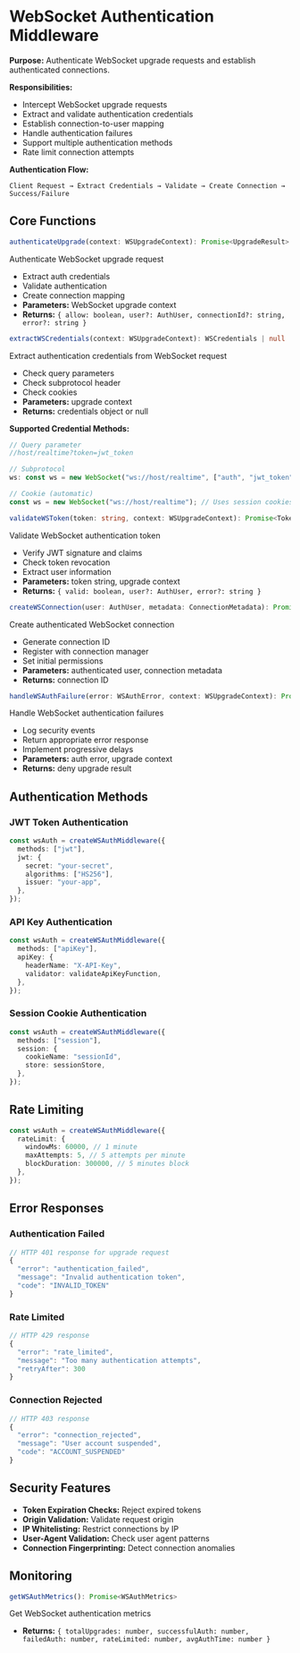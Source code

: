 # WebSocket Authentication Middleware

**Purpose:** Authenticate WebSocket upgrade requests and establish authenticated connections.

**Responsibilities:**

- Intercept WebSocket upgrade requests
- Extract and validate authentication credentials
- Establish connection-to-user mapping
- Handle authentication failures
- Support multiple authentication methods
- Rate limit connection attempts

**Authentication Flow:**

```
Client Request → Extract Credentials → Validate → Create Connection → Success/Failure
```

## Core Functions

```typescript
authenticateUpgrade(context: WSUpgradeContext): Promise<UpgradeResult>
```

Authenticate WebSocket upgrade request

- Extract auth credentials
- Validate authentication
- Create connection mapping
- **Parameters:** WebSocket upgrade context
- **Returns:** `{ allow: boolean, user?: AuthUser, connectionId?: string, error?: string }`

```typescript
extractWSCredentials(context: WSUpgradeContext): WSCredentials | null
```

Extract authentication credentials from WebSocket request

- Check query parameters
- Check subprotocol header
- Check cookies
- **Parameters:** upgrade context
- **Returns:** credentials object or null

**Supported Credential Methods:**

```typescript
// Query parameter
//host/realtime?token=jwt_token

// Subprotocol
ws: const ws = new WebSocket("ws://host/realtime", ["auth", "jwt_token"]);

// Cookie (automatic)
const ws = new WebSocket("ws://host/realtime"); // Uses session cookies
```

```typescript
validateWSToken(token: string, context: WSUpgradeContext): Promise<TokenValidation>
```

Validate WebSocket authentication token

- Verify JWT signature and claims
- Check token revocation
- Extract user information
- **Parameters:** token string, upgrade context
- **Returns:** `{ valid: boolean, user?: AuthUser, error?: string }`

```typescript
createWSConnection(user: AuthUser, metadata: ConnectionMetadata): Promise<string>
```

Create authenticated WebSocket connection

- Generate connection ID
- Register with connection manager
- Set initial permissions
- **Parameters:** authenticated user, connection metadata
- **Returns:** connection ID

```typescript
handleWSAuthFailure(error: WSAuthError, context: WSUpgradeContext): Promise<UpgradeResult>
```

Handle WebSocket authentication failures

- Log security events
- Return appropriate error response
- Implement progressive delays
- **Parameters:** auth error, upgrade context
- **Returns:** deny upgrade result

## Authentication Methods

### JWT Token Authentication

```typescript
const wsAuth = createWSAuthMiddleware({
  methods: ["jwt"],
  jwt: {
    secret: "your-secret",
    algorithms: ["HS256"],
    issuer: "your-app",
  },
});
```

### API Key Authentication

```typescript
const wsAuth = createWSAuthMiddleware({
  methods: ["apiKey"],
  apiKey: {
    headerName: "X-API-Key",
    validator: validateApiKeyFunction,
  },
});
```

### Session Cookie Authentication

```typescript
const wsAuth = createWSAuthMiddleware({
  methods: ["session"],
  session: {
    cookieName: "sessionId",
    store: sessionStore,
  },
});
```

## Rate Limiting

```typescript
const wsAuth = createWSAuthMiddleware({
  rateLimit: {
    windowMs: 60000, // 1 minute
    maxAttempts: 5, // 5 attempts per minute
    blockDuration: 300000, // 5 minutes block
  },
});
```

## Error Responses

### Authentication Failed

```typescript
// HTTP 401 response for upgrade request
{
  "error": "authentication_failed",
  "message": "Invalid authentication token",
  "code": "INVALID_TOKEN"
}
```

### Rate Limited

```typescript
// HTTP 429 response
{
  "error": "rate_limited",
  "message": "Too many authentication attempts",
  "retryAfter": 300
}
```

### Connection Rejected

```typescript
// HTTP 403 response
{
  "error": "connection_rejected",
  "message": "User account suspended",
  "code": "ACCOUNT_SUSPENDED"
}
```

## Security Features

- **Token Expiration Checks:** Reject expired tokens
- **Origin Validation:** Validate request origin
- **IP Whitelisting:** Restrict connections by IP
- **User-Agent Validation:** Check user agent patterns
- **Connection Fingerprinting:** Detect connection anomalies

## Monitoring

```typescript
getWSAuthMetrics(): Promise<WSAuthMetrics>
```

Get WebSocket authentication metrics

- **Returns:** `{ totalUpgrades: number, successfulAuth: number, failedAuth: number, rateLimited: number, avgAuthTime: number }`
